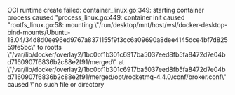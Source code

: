 OCI runtime create failed: container_linux.go:349: starting container process caused "process_linux.go:449: container init caused \"rootfs_linux.go:58: mounting \\\"/run/desktop/mnt/host/wsl/docker-desktop-bind-mounts/Ubuntu-18.04/34d8d0ee96ed9767a8371155f9f3cc6a09690a8dee4145dce4bf7d82559fe5bc\\\" to rootfs \\\"/var/lib/docker/overlay2/1bc0bf1b301c6917ba5037eed8fb5fa8472d7e04bd7160907f6836b2c88e2f91/merged\\\" at \\\"/var/lib/docker/overlay2/1bc0bf1b301c6917ba5037eed8fb5fa8472d7e04bd7160907f6836b2c88e2f91/merged/opt/rocketmq-4.4.0/conf/broker.conf\\\" caused \\\"no such file or directory